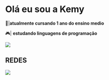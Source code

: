 # Olá eu sou a Kemy

📖|**atualmente cursando 1 ano do ensino medio**

🎮| **estudando linguagens de programação**

<img src="https://img.shields.io/badge/JavaScript-F7DF1E?style=for-the-badge&logo=javascript&logoColor=black" target="_blank"></a>
 

## REDES

<a href="https://www.instagram.com/kemy_cwb/" target="_blank"><img src="https://img.shields.io/badge/Instagram-E4405F?style=for-the-badge&logo=instagram&logoColor=white" target="_blank"></a>
